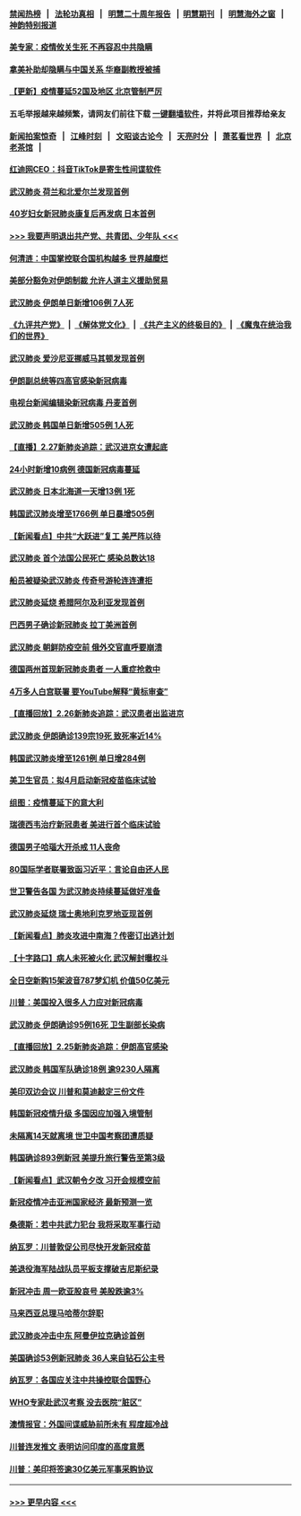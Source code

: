 #### [禁闻热榜](热点新闻.md?=0)  &nbsp;&nbsp;|&nbsp;&nbsp; [法轮功真相](https://github.com/gfw-breaker/truth/blob/master/README.md?=0) &nbsp;&nbsp;|&nbsp;&nbsp; [明慧二十周年报告](https://github.com/gfw-breaker/mh-reports/blob/master/README.md?=0) &nbsp;&nbsp;|&nbsp;&nbsp;[明慧期刊](https://github.com/gfw-breaker/mh-qikan) &nbsp;&nbsp;|&nbsp;&nbsp; [明慧海外之窗](https://github.com/gfw-breaker/mh-news/blob/master/README.md?=0) &nbsp;&nbsp;|&nbsp;&nbsp; [神韵特别报道](https://github.com/gfw-breaker/mh-news/blob/master/shenyun.md?=0)
#### [美专家：疫情攸关生死 不再容忍中共隐瞒](../pages/nsc418/n11901694.md?t=02281431) 
#### [拿美补助却隐瞒与中国关系 华裔副教授被捕](../pages/nsc418/n11901687.md?t=02281431) 
#### [【更新】疫情蔓延52国及地区 北京管制严厉](../pages/nsc418/n11890652.md?t=02281431) 
#### 五毛举报越来越频繁，请网友们前往下载 [一键翻墙软件](https://github.com/gfw-breaker/ssr-accounts)，并将此项目推荐给亲友
#### [新闻拍案惊奇](https://github.com/gfw-breaker/banned-news/blob/master/pages/link4.md) &nbsp;&nbsp;|&nbsp;&nbsp; [江峰时刻](https://github.com/gfw-breaker/banned-news/blob/master/pages/link4.md) &nbsp;&nbsp;|&nbsp;&nbsp; [文昭谈古论今](https://github.com/gfw-breaker/banned-news/blob/master/pages/link4.md) &nbsp;&nbsp;|&nbsp;&nbsp; [天亮时分](https://github.com/gfw-breaker/banned-news/blob/master/pages/link4.md) &nbsp;&nbsp;|&nbsp;&nbsp; [萧茗看世界](https://github.com/gfw-breaker/banned-news/blob/master/pages/link4.md) &nbsp;&nbsp;|&nbsp;&nbsp; [北京老茶馆](https://github.com/gfw-breaker/banned-news/blob/master/pages/link4.md) &nbsp;&nbsp;|&nbsp;&nbsp; 
#### [红迪网CEO：抖音TikTok是寄生性间谍软件](../pages/nsc418/n11901675.md?t=02281431) 
#### [武汉肺炎 荷兰和北爱尔兰发现首例](../pages/nsc418/n11901256.md?t=02281431) 
#### [40岁妇女新冠肺炎康复后再发病 日本首例](../pages/nsc418/n11901341.md?t=02281431) 
#### [>>> 我要声明退出共产党、共青团、少年队 <<<](https://github.com/begood0513/goodnews/blob/master/quit/letter.md) 
#### [何清涟：中国掌控联合国机构越多 世界越糜烂](../pages/nsc418/n11901020.md?t=02281431) 
#### [美部分豁免对伊朗制裁 允许人道主义援助贸易](../pages/nsc418/n11900859.md?t=02281431) 
#### [武汉肺炎 伊朗单日新增106例 7人死](../pages/nsc418/n11900839.md?t=02281431) 
#### [《九评共产党》](https://github.com/begood0513/9ping.md/blob/master/README.md) &nbsp;|&nbsp; [《解体党文化》](../../../../jtdwh.md/blob/master/README.md)  &nbsp;|&nbsp; [《共产主义的终极目的》](../../../../gczydzjmd.md/blob/master/README.md) &nbsp;|&nbsp; [《魔鬼在统治我们的世界》](../../../../mgztzwmdsj.md/blob/master/README.md) 
#### [武汉肺炎 爱沙尼亚挪威马其顿发现首例](../pages/nsc418/n11900878.md?t=02281431) 
#### [伊朗副总统等四高官感染新冠病毒](../pages/nsc418/n11900818.md?t=02281431) 
#### [电视台新闻编辑染新冠病毒 丹麦首例](../pages/nsc418/n11900794.md?t=02281431) 
#### [武汉肺炎 韩国单日新增505例 1人死](../pages/nsc418/n11900450.md?t=02281431) 
#### [【直播】2.27新肺炎追踪：武汉进京女遭起底](../pages/nsc418/n11900415.md?t=02281431) 
#### [24小时新增10病例 德国新冠病毒蔓延](../pages/nsc418/n11900522.md?t=02281431) 
#### [武汉肺炎 日本北海道一天增13例 1死](../pages/nsc418/n11900329.md?t=02281431) 
#### [韩国武汉肺炎增至1766例 单日暴增505例](../pages/nsc418/n11899748.md?t=02281431) 
#### [【新闻看点】中共“大跃进”复工 美严阵以待](../pages/nsc418/n11898221.md?t=02281431) 
#### [武汉肺炎 首个法国公民死亡 感染总数达18](../pages/nsc418/n11898430.md?t=02281431) 
#### [船员被疑染武汉肺炎 传奇号游轮连连遭拒](../pages/nsc418/n11898226.md?t=02281431) 
#### [武汉肺炎延烧 希腊阿尔及利亚发现首例](../pages/nsc418/n11898021.md?t=02281431) 
#### [巴西男子确诊新冠肺炎 拉丁美洲首例](../pages/nsc418/n11898020.md?t=02281431) 
#### [武汉肺炎 朝鲜防疫空前 俄外交官直呼要崩溃](../pages/nsc418/n11897857.md?t=02281431) 
#### [德国两州首现新冠肺炎患者 一人重症抢救中](../pages/nsc418/n11897548.md?t=02281431) 
#### [4万多人白宫联署 要YouTube解释“黄标审查”](../pages/nsc418/n11897803.md?t=02281431) 
#### [【直播回放】2.26新肺炎追踪：武汉患者出监进京](../pages/nsc418/n11897551.md?t=02281431) 
#### [武汉肺炎 伊朗确诊139宗19死 致死率近14%](../pages/nsc418/n11897547.md?t=02281431) 
#### [韩国武汉肺炎增至1261例 单日增284例](../pages/nsc418/n11897376.md?t=02281431) 
#### [美卫生官员：拟4月启动新冠疫苗临床试验](../pages/nsc418/n11896357.md?t=02281431) 
#### [组图：疫情蔓延下的意大利](../pages/nsc418/n11894159.md?t=02281431) 
#### [瑞德西韦治疗新冠患者 美进行首个临床试验](../pages/nsc418/n11895845.md?t=02281431) 
#### [德国男子哈瑙大开杀戒 11人丧命](../pages/nsc418/n11895317.md?t=02281431) 
#### [80国际学者联署致函习近平：言论自由还人民](../pages/nsc418/n11895601.md?t=02281431) 
#### [世卫警告各国 为武汉肺炎持续蔓延做好准备](../pages/nsc418/n11895336.md?t=02281431) 
#### [武汉肺炎延烧 瑞士奥地利克罗地亚现首例](../pages/nsc418/n11895444.md?t=02281431) 
#### [【新闻看点】肺炎攻进中南海？传密订出逃计划](../pages/nsc418/n11895448.md?t=02281431) 
#### [【十字路口】病人未死被火化 武汉解封曝权斗](../pages/nsc418/n11893784.md?t=02281431) 
#### [全日空新购15架波音787梦幻机 价值50亿美元](../pages/nsc418/n11895154.md?t=02281431) 
#### [川普：美国投入很多人力应对新冠病毒](../pages/nsc418/n11894977.md?t=02281431) 
#### [武汉肺炎 伊朗确诊95例16死 卫生副部长染病](../pages/nsc418/n11894906.md?t=02281431) 
#### [【直播回放】2.25新肺炎追踪：伊朗高官感染](../pages/nsc418/n11894749.md?t=02281431) 
#### [武汉肺炎 韩国军队确诊18例 逾9230人隔离](../pages/nsc418/n11894703.md?t=02281431) 
#### [美印双边会议 川普和莫迪敲定三份文件](../pages/nsc418/n11894247.md?t=02281431) 
#### [韩国新冠疫情升级 多国因应加强入境管制](../pages/nsc418/n11894334.md?t=02281431) 
#### [未隔离14天就离境 世卫中国考察团遭质疑](../pages/nsc418/n11893756.md?t=02281431) 
#### [韩国确诊893例新冠 美提升旅行警告至第3级](../pages/nsc418/n11893662.md?t=02281431) 
#### [【新闻看点】武汉朝令夕改 习开会规模空前](../pages/nsc418/n11892858.md?t=02281431) 
#### [新冠疫情冲击亚洲国家经济 最新预测一览](../pages/nsc418/n11893339.md?t=02281431) 
#### [桑德斯：若中共武力犯台 我将采取军事行动](../pages/nsc418/n11893282.md?t=02281431) 
#### [纳瓦罗：川普敦促公司尽快开发新冠疫苗](../pages/nsc418/n11893211.md?t=02281431) 
#### [美退役海军陆战队员平板支撑破吉尼斯纪录](../pages/nsc418/n11893022.md?t=02281431) 
#### [新冠冲击 周一欧亚股哀号 美股跌逾3%](../pages/nsc418/n11892648.md?t=02281431) 
#### [马来西亚总理马哈蒂尔辞职](../pages/nsc418/n11892792.md?t=02281431) 
#### [武汉肺炎冲击中东 阿曼伊拉克确诊首例](../pages/nsc418/n11892871.md?t=02281431) 
#### [美国确诊53例新冠肺炎 36人来自钻石公主号](../pages/nsc418/n11892877.md?t=02281431) 
#### [纳瓦罗：各国应关注中共操控联合国野心](../pages/nsc418/n11892856.md?t=02281431) 
#### [WHO专家赴武汉考察 没去医院“脏区”](../pages/nsc418/n11892736.md?t=02281431) 
#### [澳情报官：外国间谍威胁前所未有 程度超冷战](../pages/nsc418/n11892672.md?t=02281431) 
#### [川普连发推文 表明访问印度的高度意愿](../pages/nsc418/n11891927.md?t=02281431) 
#### [川普：美印将签逾30亿美元军事采购协议](../pages/nsc418/n11892494.md?t=02281431) 

----
#### [ >>> 更早内容 <<< ](../indexes/nsc418-earlier.md)
